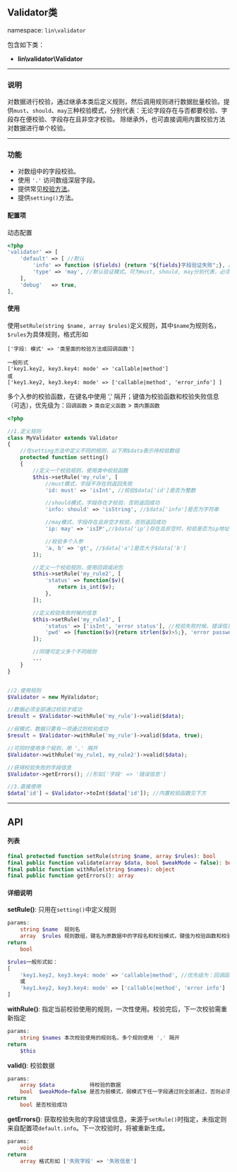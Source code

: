 Validator类
----
namespace: `lin\validator`

包含如下类：

* **lin\validator\Validator**

---

### 说明

对数据进行校验，通过继承本类后定义规则，然后调用规则进行数据批量校验。提供`must`、`should`、`may`三种校验模式，分别代表：无论字段存在与否都要校验、字段存在便校验、字段存在且非空才校验。
除继承外，也可直接调用内置校验方法对数据进行单个校验。

---

### 功能

* 对数组中的字段校验。
* 使用 `'.'` 访问数组深层字段。
* 提供常见[校验方法](Function.md)。
* 提供`setting()`方法。


#### 配置项

动态配置

~~~php
<?php
'validator' => [
    'default' => [ //默认
        'info' => function ($fields) {return "${fields}字段验证失败";}, //默认字段验证失败后的信息回调，入参为字段名
        'type' => 'may', //默认验证模式。可为must, should, may分别代表，必须验证，存在才验证，存在且不为空验证(trim后长度大于0)
    ],
    'debug'   => true,
],
~~~

#### 使用

使用`setRule(string $name, array $rules)`定义规则，其中`$name`为规则名，`$rules`为具体规则，格式形如
```
['字段: 模式' => '类里面的校验方法或回调函数']

一般形式
['key1.key2, key3.key4: mode' => 'callable|method']
或
['key1.key2, key3.key4: mode' => ['callable|method', 'error_info'] ]
```
多个入参的校验函数，在键名中使用 ',' 隔开；键值为校验函数和校验失败信息（可选），优先级为：`回调函数` > `类自定义函数` > `类内置函数`

~~~php
<?php

//1.定义规则
class MyValidator extends Validator
{
	//在setting方法中定义不同的规则，以下用$data表示待校验数组
	protected function setting()
	{
		//定义一个校验规则，使用类中校验函数
		$this->setRule('my_rule', [
			//must模式，字段不存在则返回失败
			'id: must' => 'isInt', //校验$data['id']是否为整数

			//should模式，字段存在才校验，否则返回成功
			'info: should' => 'isString', //$data['info']是否为字符串

			//may模式，字段存在且非空才校验，否则返回成功
			'ip: may' => 'isIP',//$data['ip']存在且非空时，校验是否为ip地址

			//校验多个入参
			'a, b' => 'gt', //$data['a']是否大于$data['b']
		]);

		//定义一个校验规则，使用回调或闭包
		$this->setRule('my_rule2', [
			'status' => function($v){
				return is_int($v);
			},
		]);

		//定义校验失败时候的信息
		$this->setRule('my_rule3', [
			'status' => ['isInt', 'error status'], //校验失败时候，错误信息为'error status'
			'pwd' => [function($v){return strlen($v)>5;}, 'error password'], //错误信息为'error password'
		]);

		//同理可定义多个不同规则
		...
	}
}


//2.使用规则
$Validator = new MyValidator;

//数据必须全部通过校验才成功
$result = $Validator->withRule('my_rule')->valid($data);

//弱模式，数据只要有一项通过则校验成功
$result = $Validator->withRule('my_rule')->valid($data, true);

//可同时使用多个规则，用 ',' 隔开
$Validator->withRule('my_rule1, my_rule2')->valid($data);

//获得校验失败的字段信息
$Validator->getErrors(); //形如['字段' => '错误信息']

//3.直接使用
$data['id'] = $Validator->toInt($data['id']); //内置校验函数见下方

~~~


---


## API

#### 列表
~~~php
final protected function setRule(string $name, array $rules): bool
final public function validate(array $data, bool $weakMode = false): bool
final public function withRule(string $names): object
final public function getErrors(): array
~~~

#### 详细说明

**setRule()**: 只用在`setting()`中定义规则
```php
params:
    string $name  规则名
	array  $rules 规则数组，键名为原数据中的字段名和校验模式，键值为校验函数和校验失败信息，多个校验入参字段用 ',' 隔开，深层字段使用 '.' 访问。
return
	bool

$rules一般形式如：
[
	'key1.key2, key3.key4: mode' => 'callable|method', //优先级为：回调函数> 类自定义函数 > 类内置函数
	或
	'key1.key2, key3.key4: mode' => ['callable|method', 'error info']
]
```

**withRule()**: 指定当前校验使用的规则，一次性使用。校验完后，下一次校验需重新指定
```php
params:
    string $names 本次校验使用的规则名，多个规则使用 ',' 隔开
return
	$this
```

**valid()**: 校验数据
```php
params:
	array $data           待校验的数据
	bool  $weakMode=false 是否为弱模式，弱模式下任一字段通过则全部通过，否则必须所有字段通过才通过
return
	bool 是否校验成功
```

**getErrors()**: 获取校验失败的字段错误信息，来源于`setRule()`时指定，未指定则来自配置项`default.info`。下一次校验时，将被重新生成。
```php
params:
	void
return
	array 格式形如 ['失败字段' => '失败信息']
```
